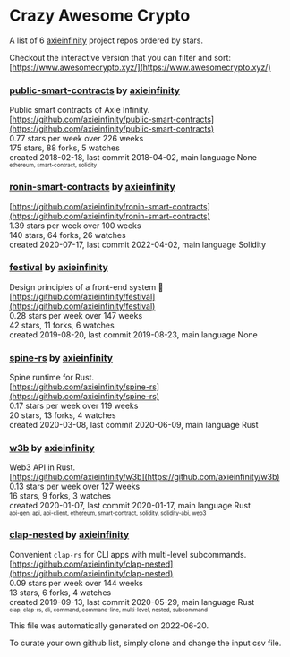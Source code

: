 # Crazy Awesome Crypto
A list of 6 [axieinfinity](https://github.com/axieinfinity) project repos ordered by stars.  

Checkout the interactive version that you can filter and sort: 
[https://www.awesomecrypto.xyz/](https://www.awesomecrypto.xyz/)  


### [public-smart-contracts](https://github.com/axieinfinity/public-smart-contracts) by [axieinfinity](https://github.com/axieinfinity)  
Public smart contracts of Axie Infinity.  
[https://github.com/axieinfinity/public-smart-contracts](https://github.com/axieinfinity/public-smart-contracts)  
0.77 stars per week over 226 weeks  
175 stars, 88 forks, 5 watches  
created 2018-02-18, last commit 2018-04-02, main language None  
<sub><sup>ethereum, smart-contract, solidity</sup></sub>


### [ronin-smart-contracts](https://github.com/axieinfinity/ronin-smart-contracts) by [axieinfinity](https://github.com/axieinfinity)  
  
[https://github.com/axieinfinity/ronin-smart-contracts](https://github.com/axieinfinity/ronin-smart-contracts)  
1.39 stars per week over 100 weeks  
140 stars, 64 forks, 26 watches  
created 2020-07-17, last commit 2022-04-02, main language Solidity  


### [festival](https://github.com/axieinfinity/festival) by [axieinfinity](https://github.com/axieinfinity)  
Design principles of a front-end system  🎉  
[https://github.com/axieinfinity/festival](https://github.com/axieinfinity/festival)  
0.28 stars per week over 147 weeks  
42 stars, 11 forks, 6 watches  
created 2019-08-20, last commit 2019-08-23, main language None  


### [spine-rs](https://github.com/axieinfinity/spine-rs) by [axieinfinity](https://github.com/axieinfinity)  
Spine runtime for Rust.  
[https://github.com/axieinfinity/spine-rs](https://github.com/axieinfinity/spine-rs)  
0.17 stars per week over 119 weeks  
20 stars, 13 forks, 4 watches  
created 2020-03-08, last commit 2020-06-09, main language Rust  


### [w3b](https://github.com/axieinfinity/w3b) by [axieinfinity](https://github.com/axieinfinity)  
Web3 API in Rust.  
[https://github.com/axieinfinity/w3b](https://github.com/axieinfinity/w3b)  
0.13 stars per week over 127 weeks  
16 stars, 9 forks, 3 watches  
created 2020-01-07, last commit 2020-01-17, main language Rust  
<sub><sup>abi-gen, api, api-client, ethereum, smart-contract, solidity, solidity-abi, web3</sup></sub>


### [clap-nested](https://github.com/axieinfinity/clap-nested) by [axieinfinity](https://github.com/axieinfinity)  
Convenient `clap-rs` for CLI apps with multi-level subcommands.  
[https://github.com/axieinfinity/clap-nested](https://github.com/axieinfinity/clap-nested)  
0.09 stars per week over 144 weeks  
13 stars, 6 forks, 4 watches  
created 2019-09-13, last commit 2020-05-29, main language Rust  
<sub><sup>clap, clap-rs, cli, command, command-line, multi-level, nested, subcommand</sup></sub>


This file was automatically generated on 2022-06-20.  

To curate your own github list, simply clone and change the input csv file.  